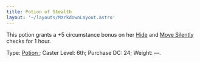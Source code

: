 ```yaml
---
title: Potion of Stealth
layout: '~/layouts/MarkdownLayout.astro'
---
```

This potion grants a +5 circumstance bonus on her [ Hide](/modern.d20.srd/skills/hide) and [ Move Silently](/modern.d20.srd/skills/move.silently) checks for 1 hour.

Type: [ Potion ](/modern.d20.srd/fx.items/potions) ; Caster Level: 6th;
Purchase DC: 24; Weight: —.

